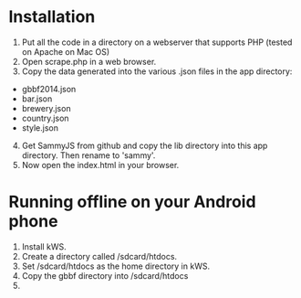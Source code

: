 Installation
============

1. Put all the code in a directory on a webserver that supports PHP (tested on Apache on Mac OS)
2. Open scrape.php in a web browser.
3. Copy the data generated into the various .json files in the app directory:
 * gbbf2014.json
 * bar.json
 * brewery.json
 * country.json
 * style.json
4. Get SammyJS from github and copy the lib directory into this app directory. Then rename to 'sammy'.
5. Now open the index.html in your browser.

Running offline on your Android phone
=====================================

1. Install kWS.
2. Create a directory called /sdcard/htdocs.
3. Set /sdcard/htdocs as the home directory in kWS.
4. Copy the gbbf directory into /sdcard/htdocs
5.
